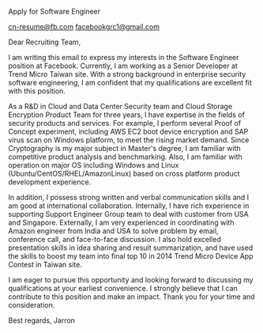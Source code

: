 Apply for Software Engineer

cn-resume@fb.com
facebookgrc1@gmail.com

Dear Recruiting Team,

I am writing this email to express my interests in the Software Engineer position at Facebook. Currently, I am working as a Senior Developer at Trend Micro Taiwan site. With a strong background in enterprise security software engineering, I am confident that my qualifications are excellent fit with this position.

As a R&D in Cloud and Data Center Security team and Cloud Storage Encryption Product Team for three years, I have expertise in the fields of security products and services. For example, I perform several Proof of Concept experiment, including AWS EC2 boot device encryption and SAP virus scan on Windows platform, to meet the rising market demand. Since Cryptography is my major subject in Master's degree, I am familiar with competitive product analysis and benchmarking. Also, I am familiar with operation on major OS including Windows and Linux (Ubuntu/CentOS/RHEL/AmazonLinux) based on cross platform product development experience.

In addition, I possess strong written and verbal communication skills and I am good at international collaboration. Internally, I have rich experience in supporting Support Engineer Group team to deal with customer from USA and Singapore. Externally, I am very experienced in coordinating with Amazon engineer from India and USA to solve problem by email, conference call, and face-to-face discussion. I also hold excelled presentation skills in idea sharing and result summarization, and have used the skills to boost my team into final top 10 in 2014 Trend Micro Device App Contest in Taiwan site.

I am eager to pursue this opportunity and looking forward to discussing my qualifications at your earliest convenience. I strongly believe that I can contribute to this position and make an impact. Thank you for your time and consideration.

Best regards,
Jarron




